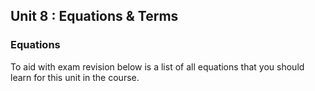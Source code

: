 ## Unit 8 : Equations & Terms

### Equations
To aid with exam revision below is a list of all equations that you should learn for this unit in the course.

